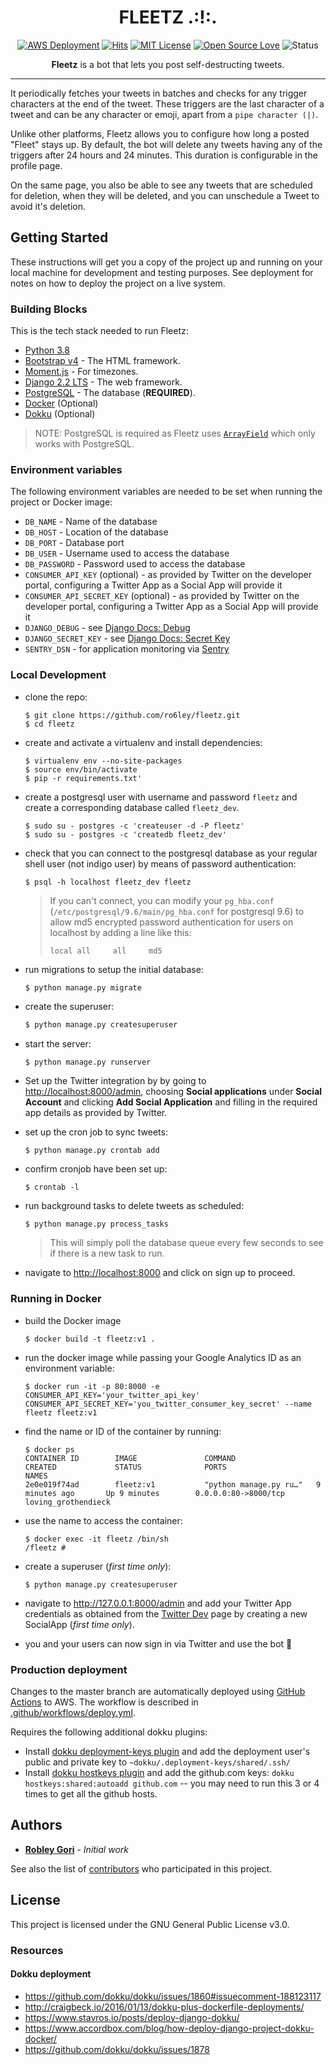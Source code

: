 <h1 align="center">FLEETZ .:!:.</h1>

<p align="center">
    <a href="#"><img src="https://github.com/ro6ley/fleetz/workflows/AWS%20Deployment/badge.svg" alt="AWS Deployment"></a>
    <a href="http://hits.dwyl.com/ro6ley/fleetz"><img src="http://hits.dwyl.com/ro6ley/fleetz.svg" alt="Hits"></a>
    <a href="https://www.gnu.org/licenses/gpl-3.0"><img src="https://img.shields.io/badge/License-GPLv3-blue.svg" alt="MIT License"></a>
    <a href="https://github.com/ellerbrock/open-source-badge/"><img src="https://badges.frapsoft.com/os/v1/open-source.png?v=103" alt="Open Source Love"></a>
    <img src="https://img.shields.io/badge/Status-BETA-yellow" alt="Status">
</p>

<p align="center">
  <b>Fleetz</b> is a bot that lets you post self-destructing tweets.
</p>

---

It periodically fetches your tweets in batches and checks for any trigger characters at the end of the tweet. These triggers are the last character of a tweet and can be any character or emoji, apart from a `pipe character (|)`.

Unlike other platforms, Fleetz allows you to configure how long a posted "Fleet" stays up. By default, the bot will delete any tweets having any of the triggers after 24 hours and 24 minutes. This duration is configurable in the profile page.

On the same page, you also be able to see any tweets that are scheduled for deletion, when they will be deleted, and you can unschedule a Tweet to avoid it's deletion.

## Getting Started

These instructions will get you a copy of the project up and running on your local machine for development and testing purposes. See deployment for notes on how to deploy the project on a live system.

### Building Blocks

This is the tech stack needed to run Fleetz:

* [Python 3.8](https://www.python.org/downloads/)
* [Bootstrap v4](https://getbootstrap.com) - The HTML framework.
* [Moment.js](https://momentjs.com) - For timezones.
* [Django 2.2 LTS](https://www.djangoproject.com/) - The web framework.
* [PostgreSQL](https://www.postgresql.org/) - The database (**REQUIRED**).
* [Docker](https://www.docker.com/get-started) (Optional)
* [Dokku](http://dokku.viewdocs.io/dokku~v0.20.4/getting-started/installation/) (Optional)

> NOTE: PostgreSQL is required as Fleetz uses [`ArrayField`](https://docs.djangoproject.com/en/3.0/ref/contrib/postgres/fields/#arrayfield) which only works with PostgreSQL.

### Environment variables

The following environment variables are needed to be set when running the project or Docker image:

* `DB_NAME` - Name of the database
* `DB_HOST` - Location of the database
* `DB_PORT` - Database port
* `DB_USER` - Username used to access the database
* `DB_PASSWORD` - Password used to access the database
* `CONSUMER_API_KEY` (optional) - as provided by Twitter on the developer portal, configuring a Twitter App as a Social App will provide it
* `CONSUMER_API_SECRET_KEY` (optional) - as provided by Twitter on the developer portal, configuring a Twitter App as a Social App will provide it
* `DJANGO_DEBUG` - see [Django Docs: Debug](https://docs.djangoproject.com/en/3.0/ref/settings/#debug)
* `DJANGO_SECRET_KEY` - see [Django Docs: Secret Key](https://docs.djangoproject.com/en/3.0/ref/settings/#secret-key)
* `SENTRY_DSN` - for application monitoring via [Sentry](https://docs.sentry.io)

### Local Development

* clone the repo:

    ```
    $ git clone https://github.com/ro6ley/fleetz.git
    $ cd fleetz
    ```

* create and activate a virtualenv and install dependencies:

    ```
    $ virtualenv env --no-site-packages
    $ source env/bin/activate
    $ pip -r requirements.txt'
    ```

* create a postgresql user with username and password `fleetz` and create a corresponding database called `fleetz_dev`.

    ```
    $ sudo su - postgres -c 'createuser -d -P fleetz'
    $ sudo su - postgres -c 'createdb fleetz_dev'
    ```

* check that you can connect to the postgresql database as your regular shell user (not indigo user) by means of password authentication:

    ```
    $ psql -h localhost fleetz_dev fleetz
    ```

    > If you can't connect, you can modify your `pg_hba.conf` (`/etc/postgresql/9.6/main/pg_hba.conf` for postgresql 9.6) to allow md5 encrypted password authentication for users on localhost by adding a line like this:
    > ```
    > local	all		all     md5
    > ```

* run migrations to setup the initial database:
    ```
    $ python manage.py migrate
    ```

* create the superuser:

    ```bash
    $ python manage.py createsuperuser
    ```

* start the server:

    ```bash
    $ python manage.py runserver
    ```

* Set up the Twitter integration by by going to [http://localhost:8000/admin](http://localhost:8000/admin), choosing **Social applications** under **Social Account** and clicking **Add Social Application** and filling in the required app details as provided by Twitter.

* set up the cron job to sync tweets:
    ```
    $ python manage.py crontab add
    ```

* confirm cronjob have been set up:
    ```
    $ crontab -l
    ```

* run background tasks to delete tweets as scheduled:
    ```
    $ python manage.py process_tasks
    ```
    > This will simply poll the database queue every few seconds to see if there is a new task to run.

* navigate to [http://localhost:8000](http://localhost:8000/) and click on sign up to proceed.

### Running in Docker

* build the Docker image
    ```
    $ docker build -t fleetz:v1 .
    ```

* run the docker image while passing your Google Analytics ID as an environment variable:
    ```
    $ docker run -it -p 80:8000 -e CONSUMER_API_KEY='your_twitter_api_key' CONSUMER_API_SECRET_KEY='you_twitter_consumer_key_secret' --name fleetz fleetz:v1
    ```

* find the name or ID of the container by running:
    ```
    $ docker ps
    CONTAINER ID        IMAGE               COMMAND                  CREATED             STATUS              PORTS                    NAMES
    2e0e019f74ad        fleetz:v1           "python manage.py ru…"   9 minutes ago       Up 9 minutes        0.0.0.0:80->8000/tcp   loving_grothendieck
    ```

* use the name to access the container:
    ```
    $ docker exec -it fleetz /bin/sh
    /fleetz #
    ```

* create a superuser (_first time only_):
    ```
    $ python manage.py createsuperuser
    ```

* navigate to http://127.0.0.1:8000/admin and add your Twitter App credentials 
  as obtained from the [Twitter Dev](https://developer.twitter.com/en/apps) page by creating a new
  SocialApp (_first time only_).

* you and your users can now sign in via Twitter and use the bot 🥳

### Production deployment

Changes to the master branch are automatically deployed using [GitHub Actions](https://github.com/ro6ley/fleetz/actions) to AWS. The
workflow is described in [.github/workflows/deploy.yml](.github/workflows/deploy.yml).

Requires the following additional dokku plugins:

* Install [dokku deployment-keys plugin](https://github.com/cedricziel/dokku-deployment-keys) and add the deployment user's public and private key to `~dokku/.deployment-keys/shared/.ssh/`
* Install [dokku hostkeys plugin](https://github.com/cedricziel/dokku-hostkeys-plugin) and add the github.com keys: `dokku hostkeys:shared:autoadd github.com` -- you may need to run this 3 or 4 times to get all the github hosts.

## Authors

* **[Robley Gori](https://github.com/ro6ley)** - *Initial work*

See also the list of [contributors](https://github.com/ro6ley/fleetz/contributors) who participated in this project.

## License

This project is licensed under the GNU General Public License v3.0.

### Resources

#### Dokku deployment
- https://github.com/dokku/dokku/issues/1860#issuecomment-188123117
- http://craigbeck.io/2016/01/13/dokku-plus-dockerfile-deployments/
- https://www.stavros.io/posts/deploy-django-dokku/
- https://www.accordbox.com/blog/how-deploy-django-project-dokku-docker/
- https://github.com/dokku/dokku/issues/1878
